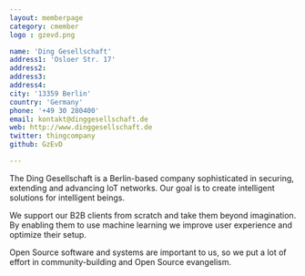 ```yaml
---
layout: memberpage
category: cmember
logo : gzevd.png

name: 'Ding Gesellschaft'
address1: 'Osloer Str. 17'
address2: 
address3: 
address4: 
city: '13359 Berlin'
country: 'Germany'
phone: '+49 30 280400'
email: kontakt@dinggesellschaft.de
web: http://www.dinggesellschaft.de
twitter: thingcompany
github: GzEvD

---
```

The Ding Gesellschaft is a Berlin-based company sophisticated in securing, extending and advancing IoT networks. Our goal is to create intelligent solutions for intelligent beings.

We support our B2B clients from scratch and take them beyond imagination. By enabling them to use machine learning we improve user experience and optimize their setup.

Open Source software and systems are important to us, so we put a lot of effort in community-building and Open Source evangelism.
